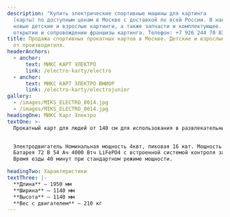 ```yaml
---
description: "Купить электрические спортивные машины для картинга
  (карты) по доступным ценам в Москве с доставкой по всей России. В наличии
  новые детские и взрослые картинги, а также запчасти и комплектующее. Помощь в
  открытии и сопровождении франшизы картинга. Телефон: +7 926 244 70 83."
title: Продажа спортивных прокатных картов в Москве. Детские и взрослые картинги
  от производителя.
headerAnchors:
  - anchor:
      text: МИКС КАРТ ЭЛЕКТРО
      link: /electro-karty/electro
  - anchor:
      text: МИКС КАРТ ЭЛЕКТРО ЮНИОР
      link: /electro-karty/electrojunior
gallery:
  - /images/MIKS_ELECTRO_0014.jpg
  - /images/MIKS_ELECTRO_0014.jpg
headingOne: МИКС Карт Электро
textOne: >-
  Прокатный карт для людей от 140 см для использования в развлекательных электрокартодромах. Для развлекательных заездов взрослых на крытых и открытых картодромах, для проведения любительских соревнований. Режим буст, задняя скорость. Возможность дистанционного управления: изменения мощности двигателя, изменения режимов работы. Специальный режим safety, электронное табло для пилота с информацией о заезде


  Электродвигатель Номинальная мощность 4квт, пиковая 16 квт. Мощность в л.с. можно у нас на сайте посмотреть
  Батарея 72 В 54 Ач 4000 Втч LiFePO4 с встроенной системой контроля заряда/разряда/перегрева, балансировкой и активным охлаждением
  Время езды 40 минут при стандартном режиме мощности.

headingTwo: Характеристики
textThree: |-
  **Длина** – 1950 мм
  **Ширина** – 1140 мм
  **Высота** – 1140 мм
  **Вес с двигателем** – 210 кг
---
```

